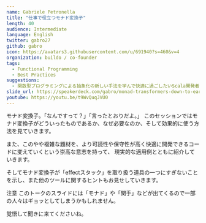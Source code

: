 ```yaml
---
name: Gabriele Petronella
title: "仕事で役立つモナド変換子"
length: 40
audience: Intermediate
language: English
twitter: gabro27
github: gabro
icon: https://avatars3.githubusercontent.com/u/691940?s=460&v=4
organization: buildo / co-founder
tags:
  - Functional Programming
  - Best Practices
suggestions:
  - 関数型プログラミングによる抽象化の新しい手法を学んで快適に過ごしたいScala開発者 :)
slide_url: https://speakerdeck.com/gabro/monad-transformers-down-to-earth-4
youtube: https://youtu.be/t9WvQuqJVU0
---
```

モナド変換子。「なんですって？」「言ったとおりだよ。」
このセッションではモナド変換子がどういったものであるか、なぜ必要なのか、そして効果的に使う方法を見ていきます。

また、このやや複雑な題材を、より可読性や保守性が高く快適に開発できるコードに変えていくという崇高な意志を持って、
現実的な適用例とともに紹介していきます。

そしてモナド変換子が「effectスタック」を取り扱う道具の一つにすぎないことを示し、また他のツールに関するヒントもお見せしていきます。

注意
このトークのスライドには「モナド」や「関手」などが出てくるので一部の人々はギョッとしてしまうかもしれません。

覚悟して聞きに来てくださいね。
